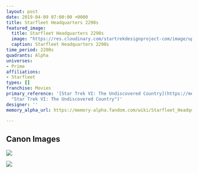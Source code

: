 ```yaml
---
layout: post
date: 2019-04-09 07:00:00 +0000
title: Starfleet Headquarters 2290s
featured_image:
  title: Starfleet Headquarters 2290s
  image: "https://res.cloudinary.com/startrekdesignproject-com/image/upload/v1554857253/Starfleet_Headquarters_2290s.png"
  caption: Starfleet Headquarters 2290s
time_period: 2200s
quadrants: Alpha
universes:
- Prime
affiliations:
- Starfleet
types: []
franchise: Movies
primary_reference: '[Star Trek VI: The Undiscovered Country](https://memory-alpha.fandom.com/wiki/Star_Trek_VI:_The_Undiscovered_Country
  "Star Trek VI: The Undiscovered Country")'
designer: ''
memory_alpha_url: https://memory-alpha.fandom.com/wiki/Starfleet_Headquarters

---
```

## Canon Images

![](https://res.cloudinary.com/startrekdesignproject-com/image/upload/v1554837483/StarfleetHeadquarters2290s1.jpg)

![](https://res.cloudinary.com/startrekdesignproject-com/image/upload/v1554837483/StarfleetHeadquarters2290s2.jpg)